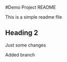 #Demo Project README

This is a simple readme file

## Heading 2

Just some changes

Added branch




